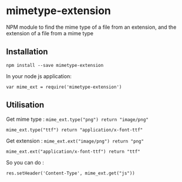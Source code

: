 # mimetype-extension
NPM module to find the mime type of a file from an extension, and the extension of a file from a mime type

## Installation
`npm install --save mimetype-extension`
  
In your node js application:

`var mime_ext = require('mimetype-extension')`
  
## Utilisation
Get mime type : 
`mime_ext.type("png") return "image/png"`

`mime_ext.type("ttf") return "application/x-font-ttf"`

Get extension :
`mime_ext.ext("image/png") return "png"`

`mime_ext.ext("application/x-font-ttf") return "ttf"`
  
So you can do :

`res.setHeader('Content-Type', mime_ext.get("js"))`